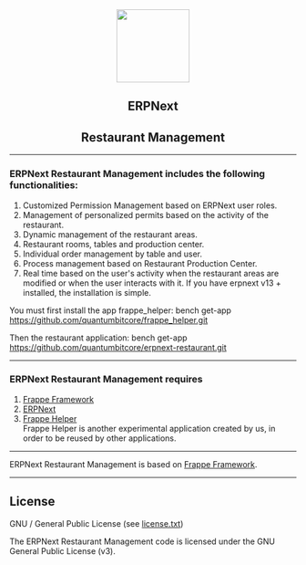 <div align = "center">
    <img src = "https://raw.githubusercontent.com/frappe/erpnext/develop/erpnext/public/images/erpnext-logo.png" height = "128">
    <h2> ERPNext </h2>
    <p align = "center">
        <h2>Restaurant Management</h2>
    </p>
</div>

---
### ERPNext Restaurant Management includes the following functionalities:

1. Customized Permission Management based on ERPNext user roles.
1. Management of personalized permits based on the activity of the restaurant.
1. Dynamic management of the restaurant areas.
1. Restaurant rooms, tables and production center.
1. Individual order management by table and user.
1. Process management based on Restaurant Production Center.
1. Real time based on the user's activity when the restaurant areas are modified or when the user interacts with it.
If you have erpnext v13 + installed, the installation is simple.

You must first install the app frappe_helper:
bench get-app https://github.com/quantumbitcore/frappe_helper.git

Then the restaurant application:
bench get-app https://github.com/quantumbitcore/erpnext-restaurant.git

---
### ERPNext Restaurant Management requires
1. [Frappe Framework](https://github.com/quantumbitcore/frappe_helper.git)
1. [ERPNext](https://github.com/frappe/erpnext.git)
1. [Frappe Helper](https://github.com/quantumbitcore/frappe_helper.git)<br>
    Frappe Helper is another experimental application created by us, in order to be reused by other applications.


---
ERPNext Restaurant Management is based on [Frappe Framework](https://github.com/frappe/frappe).


---

## License

GNU / General Public License (see [license.txt](license.txt))

The ERPNext Restaurant Management code is licensed under the GNU General Public License (v3).

